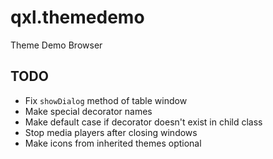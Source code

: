 # qxl.themedemo
Theme Demo Browser

## TODO

 - Fix `showDialog` method of table window
 - Make special decorator names
 - Make default case if decorator doesn't exist in child class
 - Stop media players after closing windows
 - Make icons from inherited themes optional